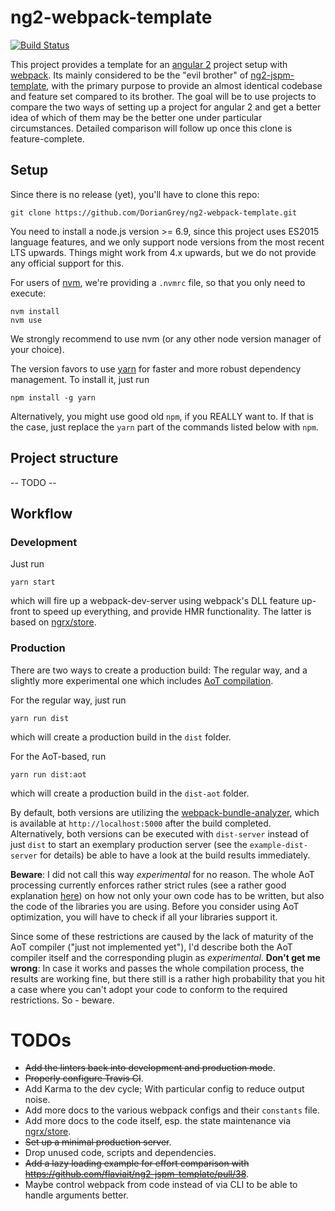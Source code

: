 # ng2-webpack-template

[![Build Status](https://travis-ci.org/DorianGrey/ng2-webpack-template.svg?branch=master)](https://travis-ci.org/DorianGrey/ng2-webpack-template)

This project provides a template for an [angular 2](https://angular.io/) project setup with [webpack](http://webpack.github.io).
Its mainly considered to be the "evil brother" of [ng2-jspm-template](https://github.com/flaviait/ng2-jspm-template), with the primary purpose to provide an almost identical codebase and feature set compared to its brother. The goal will be to use projects to compare the two ways of setting up a project for angular 2 and get a better idea of which of them may be the better one under particular circumstances. Detailed comparison will follow up once this clone is feature-complete.

## Setup

Since there is no release (yet), you'll have to clone this repo:

    git clone https://github.com/DorianGrey/ng2-webpack-template.git

You need to install a node.js version >= 6.9, since this project uses ES2015 language features, and we only support node versions from the most recent LTS upwards.
Things might work from 4.x upwards, but we do not provide any official support for this.

For users of [nvm](https://github.com/creationix/nvm), we're providing a `.nvmrc` file, so that you only need to execute:
```
nvm install
nvm use
```
We strongly recommend to use nvm (or any other node version manager of your choice).

The version favors to use [yarn](https://github.com/yarnpkg/yarn) for faster and more robust dependency management. To install it, just run
```
npm install -g yarn
```
Alternatively, you might use good old `npm`, if you REALLY want to. If that is the case, just replace the `yarn` part of the commands listed below with `npm`.

## Project structure

-- TODO --

## Workflow

### Development

Just run
```
yarn start
```
which will fire up a webpack-dev-server using webpack's DLL feature up-front to speed up everything, and provide HMR functionality. The latter is based on [ngrx/store](https://github.com/ngrx/store).


### Production

There are two ways to create a production build: The regular way, and a slightly more experimental one which includes [AoT compilation](https://angular.io/docs/ts/latest/cookbook/aot-compiler.html).

For the regular way, just run
```
yarn run dist
```
which will create a production build in the `dist` folder.

For the AoT-based, run
```
yarn run dist:aot
```
which will create a production build in the `dist-aot` folder.

By default, both versions are utilizing the [webpack-bundle-analyzer](https://github.com/th0r/webpack-bundle-analyzer), which is available at `http://localhost:5000` after the build completed.
Alternatively, both versions can be executed with `dist-server` instead of just `dist` to start an exemplary production server (see the `example-dist-server` for details) be able to have a look at the build results immediately.

**Beware**: I did not call this way _experimental_ for no reason. The whole AoT processing currently enforces rather strict rules (see a rather good explanation [here](https://medium.com/@isaacplmann/making-your-angular-2-library-statically-analyzable-for-aot-e1c6f3ebedd5)) on how not only your own code has to be written, but also the code of the libraries you are using. Before you consider using AoT optimization, you will have to check if all your libraries support it.

Since some of these restrictions are caused by the lack of maturity of the AoT compiler ("just not implemented yet"), I'd describe both the AoT compiler itself and the corresponding plugin as _experimental_. **Don't get me wrong**: In case it works and passes the whole compilation process, the results are working fine, but there still is a rather high probability that you hit a case where you can't adopt your code to conform to the required restrictions. So - beware.

# TODOs

- ~~Add the linters back into development and production mode~~.
- ~~Properly configure Travis CI~~.
- Add Karma to the dev cycle; With particular config to reduce output noise.
- Add more docs to the various webpack configs and their `constants` file.
- Add more docs to the code itself, esp. the state maintenance via [ngrx/store](https://github.com/ngrx/store).
- ~~Set up a minimal production server~~.
- Drop unused code, scripts and dependencies.
- ~~Add a lazy loading example for effort comparison with https://github.com/flaviait/ng2-jspm-template/pull/38~~.
- Maybe control webpack from code instead of via CLI to be able to handle arguments better. 